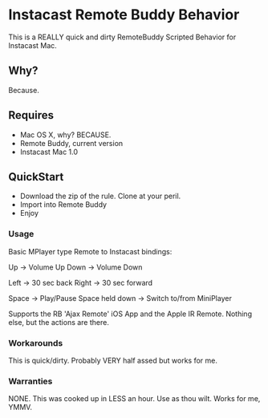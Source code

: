 # Instacast Remote Buddy Behavior #


This is a REALLY quick and dirty RemoteBuddy Scripted Behavior for Instacast Mac.

## Why?

Because. 

## Requires

- Mac OS X, why? BECAUSE.
- Remote Buddy, current version
- Instacast Mac 1.0

## QuickStart

- Download the zip of the rule. Clone at your peril.
- Import into Remote Buddy
- Enjoy

### Usage

Basic MPlayer type Remote to Instacast bindings:

Up → Volume Up
Down → Volume Down

Left → 30 sec back
Right → 30 sec forward

Space → Play/Pause
Space held down → Switch to/from MiniPlayer

Supports the RB 'Ajax Remote' iOS App and the Apple IR Remote. Nothing else, but the actions are there.

### Workarounds

This is quick/dirty. Probably VERY half assed but works for me.

### Warranties

NONE. This was cooked up in LESS an hour. Use as thou wilt. Works for me, YMMV.





